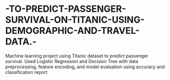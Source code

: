# -TO-PREDICT-PASSENGER-SURVIVAL-ON-TITANIC-USING-DEMOGRAPHIC-AND-TRAVEL-DATA.-
Machine learning project using Titanic dataset to predict passenger survival. Used Logistic Regression and Decision Tree with data preprocessing, feature encoding, and model evaluation using accuracy and classification report.
